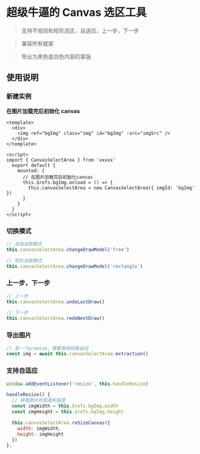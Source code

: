 # 超级牛逼的 Canvas 选区工具

> 支持不规则和矩形选区，自适应，上一步，下一步

> 兼容所有框架

> 导出为黑色底白色内容的蒙版

## 使用说明

### 新建实例

**在图片加载完后初始化 canvas**

```vue
<template>
  <div>
    <img ref="bgImg" class="img" id="bgImg" :src="imgSrc" />
  </div>
</template>

<script>
import { CanvasSelectArea } from 'xxxxx'
  export default {
    mounted: {
      // 在图片加载完后初始化canvas
      this.$refs.bgImg.onload = () => {
        this.canvasSelectArea = new CanvasSelectArea({ imgId: 'bgImg' })
      }
    }
  }
</script>
```

### 切换模式

```js
// 自由选取模式
this.canvasSelectArea.changeDrawModel('free')

// 矩形选取模式
this.canvasSelectArea.changeDrawModel('rectangle')
```

### 上一步，下一步

```js
// 上一步
this.canvasSelectArea.undoLastDraw()

// 下一步
this.canvasSelectArea.redoNextDraw()
```

### 导出图片

```js
// 是一个promise，需要等待结果返回
const img = await this.canvasSelectArea.extraction()
```

### 支持自适应

```js
window.addEventListener('resize', this.handleResize)

handleResize() {
  // 获取图片的宽度和高度
  const imgWidth = this.$refs.bgImg.width
  const imgHeight = this.$refs.bgImg.height

  this.canvasSelectArea.reSizeCanvas({
    width: imgWidth,
    height: imgHeight
  })
},
```
